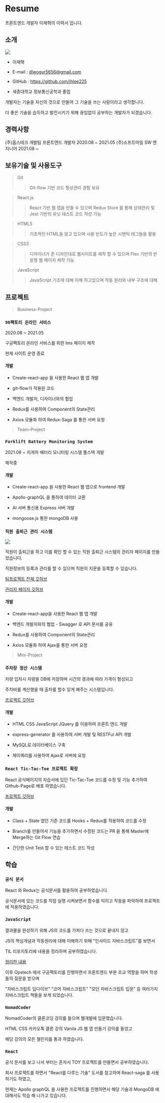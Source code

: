 # Resume

프론트엔드 개발자 이재혁의 이력서 입니다.

## 소개

<img src="./images/Profile.jpg">

- 이재혁
- E-mail : dlwogur5656@gmail.com
- GitHub : https://github.com/jhlee225

- 세종대학교 정보통신공학과 졸업

개발자는 기술을 자신의 것으로 만들어 그 기술을 쓰는 사람이라고 생각합니다.

더 좋은 기술을 습득하고 발전시키기 위해 끊임없이 공부하는 개발자가 되겠습니다.

## 경력사항

(주)옵스테크 개발팀 프론트엔드 개발자 2020.08 ~ 2021.05 
(주)소프트마일 SW 엔지니어 2021.08 ~  

## 보유기술 및 사용도구

> Git 
>> Git-flow 기반 코드 형상관리 경험 보유

> React.js
>> React 기반 웹 앱을 만들 수 있으며 Redux Store 를 통해 상태관리 및 Jest 기반의 유닛 테스트 코드 작성 가능

> HTML5
>> 기초적인 HTML을 알고 있으며 사용 빈도가 높은 시맨틱 태그들을 활용

> CSS3
>> 디자이너가 준 디자인대로 웹사이트를 제작 할 수 있으며 Flex 기반의 반응형 웹 페이지 제작 가능

> JavaScript
>> JavaScript 기초에 대해 이해 하고있으며 작동 원리와 내부 구조에 대해   

## 프로젝트

> Business-Project

### `90팩토리 온라인 서비스`

2020.08 ~ 2021.05 

구공팩토리 온라인 서비스를 위한 lms 페이지 제작

현재 사이트 운영 종료

#### 개발

- Create-react-app 을 사용한 React 웹 앱 개발

- git-flow가 적용된 코드 

- 백엔드 개발자, 디자이너와의 협업

- Redux를 사용하여 Component의 State관리

- Axios 모듈화 하여 Redux-Saga 를 통한 서버 요청

> Team-Project

### `Forklift Battery Monitoring System`

2021.08 ~ 
지게차 배터리 모니터링 시스템 풀스택 개발

제작중

#### 개발 

- Create-react-app 을 사용한 React 웹 앱으로 frontend 개발

- Apollo-graphQL 을 통하여 데이터 교환

- AI 서버 통신용 Express 서버 개발

- mongoose.js 통한 mongoDB 사용

### `직원 출퇴근 관리 시스템`

<img src="./images/logo_em.png">

직원이 출퇴근을 하고 이를 확인 할 수 있는 직원 출퇴근 시스템의 관리자 페이지를 만들었습니다.

직원정보의 등록과 관리를 할 수 있으며 직원의 지문을 등록할 수 있습니다.

[팀프로젝트 전체 깃허브](https://github.com/90factory/3rd_employee)

[관리자 페이지 깃허브](https://github.com/jhlee225/hello-employee-admin)

#### 개발

- Create-react-app을 사용한 React 웹 앱 개발

- 백엔드 개발자와의 협업 - Swagger 로 API 문서를 공유

- Redux를 사용하여 Component의 State관리

- Axios 모듈화 하여 Ajax를 통한 서버 요청

> Mini-Project

### `주차장 정산 시스템`

차량 입차시 차량을 DB에 저장하며 시간의 경과에 따라 가격이 형성되고

주차비를 계산했을 때 출차를 할수 있게 해주는 시스템입니다.

[프로젝트 깃허브](https://github.com/jhlee225/Parking-Mini-project)

#### 개발

- HTML CSS JavaScript JQuery 를 이용하여 프론트 엔드 개발

- express-generator 를 사용하여 서버 개발 및 RESTFul API 개발

- MySQL로 데이터베이스 구축

- 제이쿼리를 사용하여 Ajax로 서버에 요청

### `React Tic-Tac-Toe 프로젝트 확장`

React 공식페이지의 자습서에 있던 Tic-Tac-Toe 코드를 수정 및 기능 추가하여 Github-Page로 배포 하였습니다.

[프로젝트 깃허브](https://github.com/jhlee225/tic-tac-toe-redux)

#### 개발

- Class + State 였던 기존 코드를 Hooks + Redux를 적용하여 코드를 수정

- Branch를 만들어서 기능을 추가하면서 수정된 코드는 PR 을 통해 Master에 Merge하는 Git Flow 연습

- 간단한 Unit Test 할 수 있는 테스트 코드 작성

## 학습

### `공식 문서`

React 와 Redux는 공식문서를 활용하여 공부하였습니다.

공식문서에 있는 코드를 직접 실행 시켜보면서 함수를 익히고 작동을 파악하여 프로젝트에 적용하였습니다.

### `JavaScript`

결과물을 완성하기 위해 JS의 코드를 가져다 쓰는 것으로 끝내지 않고

JS의 핵심개념과 작동원리에 대해 이해하기 위해 "인사이드 자바스크립트"를 보면서

TIL 리포지토리에 내용을 정리하며 공부하였습니다.

[정리한 내용](https://github.com/jhlee225/TIL/tree/master/Books/%EC%9D%B8%EC%82%AC%EC%9D%B4%EB%93%9C_%EC%9E%90%EB%B0%94%EC%8A%A4%ED%81%AC%EB%A6%BD%ED%8A%B8)

이후 Opstech 에서 구공팩토리를 진행하면서 프론트엔드 부분 조교 역할을 하며 학생들의 질문을 받으며 

"자바스크립트 딥다이브" "코어 자바스크립트" "모던 자바스크립트 입문" 등 여러가지 자바스크립트 책들을 보게 되었습니다.

### `NomadCoder`

NomadCoder의 클론코딩 강의를 들으며 웹개발에 입문했습니다.

HTML CSS 카카오톡 클론 강의 Vanila JS 웹 앱 만들기 강의를 들었고

해당 강의의 모든 챌린지를 통과 하였습니다.

### `React`

공식 문서를 보고 나서 부터는 혼자서 TOY 프로젝트를 만들면서 공부하였습니다. 

회사 프로젝트를 하면서 "React를 다루는 기술" 도서를 참고하며 React-saga 를 사용하기도 하였고,

현재는 Apollo graphQL 을 사용한 프로젝트를 진행하면서 해당 기술과 MongoDB 에 대해서도 학습 해 나가고 있습니다.

